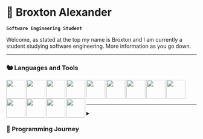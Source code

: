 # 👤 Broxton Alexander

**`Software Engineering Student`**

<p>Welcome, as stated at the top my name is Broxton and I am currently a student studying software engineering. More information as you go down.</p>

---

### 🐿 Languages and Tools
<img align="left" width="50px" src="https://cdn.jsdelivr.net/gh/devicons/devicon@latest/icons/python/python-original.svg"/>
<img align="left" width="50px" src="https://cdn.jsdelivr.net/gh/devicons/devicon@latest/icons/html5/html5-original.svg" />
<img align="left" width="50px" src="https://cdn.jsdelivr.net/gh/devicons/devicon@latest/icons/css3/css3-original.svg" />
<img align="left" width="50px" src="https://cdn.jsdelivr.net/gh/devicons/devicon@latest/icons/javascript/javascript-original.svg" />
<img align="left" width="50px" src="https://cdn.jsdelivr.net/gh/devicons/devicon@latest/icons/nodejs/nodejs-original-wordmark.svg" />
<img align="left" width="50px" src="https://cdn.jsdelivr.net/gh/devicons/devicon@latest/icons/vuejs/vuejs-original-wordmark.svg" />
<img align="left" width="50px" src="https://cdn.jsdelivr.net/gh/devicons/devicon@latest/icons/cplusplus/cplusplus-original.svg" />
<img align="left" width="50px" src="https://cdn.jsdelivr.net/gh/devicons/devicon@latest/icons/c/c-original.svg" />
<img align="left" width="50px" src="https://cdn.jsdelivr.net/gh/devicons/devicon@latest/icons/sqlite/sqlite-original.svg" />
<img align="left" width="50px" src="https://cdn.jsdelivr.net/gh/devicons/devicon@latest/icons/swift/swift-original.svg" />
<img align="left" width="50px" src="https://cdn.jsdelivr.net/gh/devicons/devicon@latest/icons/linux/linux-original.svg" />
<img align="left" width="50px" src="https://cdn.jsdelivr.net/gh/devicons/devicon@latest/icons/git/git-original.svg" />
<img align="left" width="50px" src="https://cdn.jsdelivr.net/gh/devicons/devicon@latest/icons/ubuntu/ubuntu-original.svg" />

<br><br><br>

---

<details>
  <summary><h3>📜 Programming Journey</h3></summary>
  <p>
    Ever since I can remember, I have loved creating and building. It didn’t really matter what it was—whether it was a paper airplane when I was bored in class or some cool-looking piece of wood from shop class. My fascination with programming began when I discovered mods for video games like Halo: Combat Evolved. It was fascinating to see how anyone could code something and change the game. That’s where I started. I turned on a computer and watched a YouTube tutorial on how to use the software, only to quickly realize that my ten-year-old brain had no idea what I was reading or doing.
    <br><br>
    Fast forward to high school, where I took a game development class and a web development class. When I wrote my first “Hello, World!” I immediately wanted to turn it into something I could be proud of. After starting university, I leaned toward the web development side of programming. Building web applications and working with databases felt extraordinary to me. Alongside my other classes, where I studied languages like Python and C/C++, I decided to revisit tinkering with Halo modding software. It was incredible to realize that I could now read hundreds of lines of code and change it however I wanted.
    <br><br>
    Now, I am exploring what projects I can create with a variety of programming languages and tools. I’ve spent hundreds of hours on assignments, but they don’t feel substantial enough to help me land a job. Realizing this, and after facing rejections from internships, I’ve decided to use my ambition to do everything I can to secure an internship for my final summer as a college student.
  </p>
</details>
